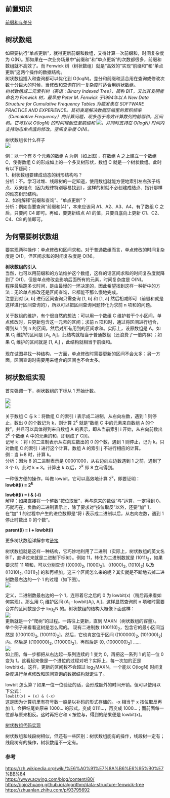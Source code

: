 ## 前置知识
[前缀和与差分](../../../Common%20Algorithm%20and%20Theory/前缀和与差分.md)  
  
  
## 树状数组
如果要执行“单点更新”，就得更新前缀和数组，又得计算一次前缀和，时间复杂度为 O(N)。那如果在一次业务场景中“前缀和”和“单点更新”的次数都很多，前缀和数组就不高效了。而 Fenwick 树（树状数组）就是“高效的”实现“前缀和”和“单点更新”这两个操作的数据结构。  
树状数组插入和查询都可以优化到 O(logN)。差分和前缀和适合用在查询或修改次数十分巨大的时候，当修改和查询在同一复杂度时适合用树状数组。  
*树状数组或二元索引树（英语：Binary Indexed Tree），简称 BIT，又以其发明者命名为 Fenwick 树，最早由 Peter M. Fenwick 于1994年以 A New Data Structure for Cumulative Frequency Tables 为题发表在 SOFTWARE PRACTICE AND EXPERIENCE。其初衷是解决数据压缩里的累积频率（Cumulative Frequency）的计算问题，现多用于高效计算数列的前缀和，区间和。它可以以 O(logN) 的时间得到任意前缀和 <img src="https://render.githubusercontent.com/render/math?math=\displaystyle \sum _{i=1}^{j}A[i],1<=j<=N">，并同时支持在 O(logN) 时间内支持动态单点值的修改。空间复杂度 O(N)。*  
  
  
树状数组长什么样子  
![](树状数组.jpg)  

例：以一个有 8 个元素的数组 A 为例（如上图），在数组 A 之上建立一个数组 C，使得数组 C 的形成如上的一个多叉树形状，数组 C 就是一个树状数组。此时有以下疑问：  
1、树状数组要建成动态的树形结构吗？  
分析：不。学习过堆、线段树的一定知道，使用数组就能方便地索引左右孩子结点、双亲结点（因为规律特别容易找到），这样的树就不必创建成结点、指针那样的动态树形结构。  
2、如何解释“前缀和查询”、“单点更新”？  
分析：例如当要查询“前缀和(4)”，本来应该问 A1、A2、A3、A4，有了数组 C 之后，只要问 C4 即可。再如，要更新结点 A1 的值，只要自底向上更新 C1、C2、C4、C8 的值即可。  
    
  
## 为何需要树状数组
要实现两种操作：单点修改和区间求和。对于普通数组而言，单点修改的时间复杂度是 O(1)，但区间求和的时间复杂度是 O(N)。  
  
**树状数组的引入**  
当然，也可以用前缀和的方法维护这个数组，这样的话区间求和的时间复杂度就降到了 O(1)，但是单点修改会影响后面所有的元素，时间复杂度是 O(N)。  
程序最后跑多长时间，是由最慢的一环决定的，因此希望找到这样一种折中的方法：无论单点修改还是区间查询，它都能不那么慢地完成。  
注意到对 [a, b] 进行区间查询只需查询 [1, b] 和 [1, a] 然后相减即可（前缀和就是这样进行区间查询的），所以可以把区间查询问题转化为求前 n 项和的问题。  
  
关于数组的维护，有个很自然的想法：可以用一个数组 C 维护若干个小区间，单点修改时，只更新包含这一元素的区间；求前 n 项和时，通过将区间进行组合，得到从 1 到 n 的区间，然后对所有用到的区间求和。实际上，设原数组是 A，如果 C<sub>i</sub> 维护的区间是 [A<sub>i</sub>, A<sub>i</sub>]，此结构就相当于普通数组（还浪费了一倍内存）；如果 C<sub>i</sub> 维护的区间就是 [1, A<sub>i</sub>] ，此结构就相当于前缀和。  
  
现在试图寻找一种结构，一方面，单点修改时需要更新的区间不会太多；另一方面，区间查询时需要用来组合的区间也不会太多。  
  
  
## 树状数组实现
首先强调一下，树状数组的下标从 1 开始计数。  
  
![](./fenwick-tree-1.jpg)  
![](./fenwick-tree-2.jpg)  
  
关于数组 C 与 k：将数组 C 的索引 i 表示成二进制，从右向左数，遇到 1 则停止，数出 0 的个数记为 k，则计算 2<sup>k</sup> 就是“数组 C 中的元素来自数组 A 的个数”，并且可以具体得到来自数组 A 的表示，即从当前索引 i 开始，从右向前数出 2<sup>k</sup> 个数组 A 中的元素的和，即组成了 C[i]。  
记号 k ：将 i 的二进制表示从右向左数出的 0 的个数，遇到 1 则停止，记为 k。只对数组 C 的索引 i 进行这个计算，数组 A 的索引 j 不进行相应的计算。  
例：当 i=8 时，计算 k。  
分析：因为 8 的二进制表示是 00001000，从右边向左边数遇到 1 之前，遇到了 3 个 0，此时 k = 3。计算出 k 以后，2<sup>k</sup> 即 8 立马得到。  

一种很方便的操作，叫做 lowbit，它可以高效地计算 2<sup>k</sup>，即要证明：  
**lowbit(i) = 2<sup>k</sup>**  

**lowbit(i) = i & (-i)**  
解释：如果直接将一个整数“按位取反”，再与原来的数做“与”运算，一定得到 0。巧就巧在，负数的二进制表示上，除了要求对“按位取反”以外，还要“加” 1，在“加” 1 的过程中产生的进位数即是“将 i 表示成二进制以后，从右向左数，遇到 1 停止时数出 0 的个数”。  
  
**parent(i) = i + lowbit(i)**  
  
更多树状数组详解参考[链接](https://www.acwing.com/blog/content/80/)  
  
树状数组就是这样一种结构，它巧妙地利用了二进制（实际上，树状数组的英文名 BIT，直译过来就是二进制下标树）。例如 11，转化为二进制数就是 (1011)<sub>2</sub>，如果要求前 11 项和，可以分别查询 ((0000)<sub>2</sub>, (1000)<sub>2</sub>]、((1000)<sub>2</sub>, (1010)<sub>2</sub>] 以及 ((1010)<sub>2</sub>, (1011)<sub>2</sub>] 的和再相加。这三个区间怎么来的呢？其实就是不断地去掉二进制数最右边的一个 1 的过程（如下图）。  
![](./v2-a53a897f22763ef04a728f8263f06547_1440w.png)  
  
定义，二进制数最右边的一个 1，连带着它之后的 0 为 lowbit(x)（稍后再来看如何实现）。那么用 C<sub>i</sub> 维护区间 (A<sub>i</sub> - lowbit(A<sub>i</sub>), A<sub>i</sub>]，这样显然查询前 n 项和时需要合并的区间数是少于 log<sub>2</sub>N 的。树状数组的结构大概像下面这样：  
![](./v2-df001651925903a86ab640482b78c2d6_1440w.png)  
更新就是一个“爬树”的过程。一路往上更新，直到 MAXN（树状数组的容量）。  
举个例子来看看这树是怎么爬的。 现有二进制数 (100110)<sub>2</sub>，包含它的最小区间当然是 ((100100)<sub>2</sub>, (100110)<sub>2</sub>]。然后，它也肯定位于区间 ((100000)<sub>2</sub>, (101000)<sub>2</sub>] 内。然后是 ((100000)<sub>2</sub>, (110000)<sub>2</sub>]，再然后是 (0, (1000000)<sub>2</sub>] ......  
![](./v2-8ce9df6ada69084d3ccd0df5ecc45b5e_1440w.png)  
如上图，每一步都把从右边起一系列连续的 1 变为 0，再把这一系列 1 的前一位 0 变为 1。这看起来像是一个进位的过程对吧？实际上，每一次加的正是 lowbit(x)。这样，更新的区间数不会超过 log<sub>2</sub>MAXN。一个能以 O(logN) 时间复杂度进行单点修改和区间查询的数据结构就诞生了。  
  
lowbit 怎么算？如果一位一位验证的话，会形成额外的时间开销。但可以使用以下公式：  
`lowbit(x) = (x) & (-x)`  
这是因为计算机里有符号数一般是以补码的形式存储的。-x 相当于 x 按位取反再加 1，会把结尾处原来 1000... 的形式，变成 0111...，再变成 1000...；而前面每一位都与原来相反。这时再把它和 x 按位与，得到的结果便是 lowbit(x)。  
  
[树状数组代码实现](./FenwickTree.java)  
  
  
树状数组和线段树相似，但还有一些区别：树状数组能有的操作，线段树一定有；线段树有的操作，树状数组不一定有。  
  
### 参考
https://zh.wikipedia.org/wiki/%E6%A0%91%E7%8A%B6%E6%95%B0%E7%BB%84  
https://www.acwing.com/blog/content/80/  
https://jojozhuang.github.io/algorithm/data-structure-fenwick-tree  
https://zhuanlan.zhihu.com/p/93795692  
